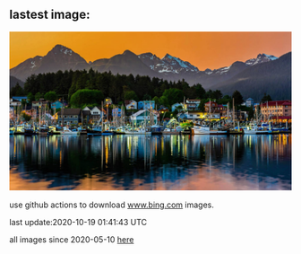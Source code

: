 ## lastest image:
![](images/SitkaHarbor.jpg)

use github actions to download www.bing.com images.

last update:2020-10-19 01:41:43 UTC

all images since 2020-05-10 [here](https://github.com/counter2015/bing-daily-images/tree/master/images) 
